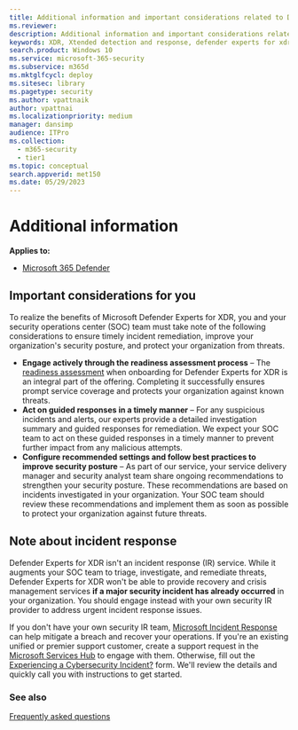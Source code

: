 ```yaml
---
title: Additional information and important considerations related to Defender Experts for XDR
ms.reviewer:
description: Additional information and important considerations related to Defender Experts for XDR
keywords: XDR, Xtended detection and response, defender experts for xdr, Microsoft Defender Experts for XDR, managed threat hunting, managed detection and response (MDR) service, service delivery manager, real-time visibility with XDR experts, Additional information related to XDR
search.product: Windows 10
ms.service: microsoft-365-security
ms.subservice: m365d
ms.mktglfcycl: deploy
ms.sitesec: library
ms.pagetype: security
ms.author: vpattnaik
author: vpattnai
ms.localizationpriority: medium
manager: dansimp
audience: ITPro
ms.collection:
  - m365-security
  - tier1
ms.topic: conceptual
search.appverid: met150
ms.date: 05/29/2023
---
```


# Additional information

**Applies to:**

- [Microsoft 365 Defender](https://go.microsoft.com/fwlink/?linkid=2118804)

## Important considerations for you

To realize the benefits of Microsoft Defender Experts for XDR, you and your security operations center (SOC) team must take note of the following considerations to ensure timely incident remediation, improve your organization's security posture, and protect your organization from threats.

- **Engage actively through the readiness assessment process** – The [readiness assessment](get-started-xdr.md#run-initial-defender-experts-readiness-checks) when onboarding for Defender Experts for XDR is an integral part of the offering. Completing it successfully ensures prompt service coverage and protects your organization against known threats.
- **Act on guided responses in a timely manner** – For any suspicious incidents and alerts, our experts provide a detailed investigation summary and guided responses for remediation. We expect your SOC team to act on these guided responses in a timely manner to prevent further impact from any malicious attempts.
- **Configure recommended settings and follow best practices to improve security posture** – As part of our service, your service delivery manager and security analyst team share ongoing recommendations to strengthen your security posture. These recommendations are based on incidents investigated in your organization. Your SOC team should review these recommendations and implement them as soon as possible to protect your organization against future threats.

## Note about incident response

Defender Experts for XDR isn't an incident response (IR) service. While it augments your SOC team to triage, investigate, and remediate threats, Defender Experts for XDR won't be able to provide recovery and crisis management services **if a major security incident has already occurred** in your organization. You should engage instead with your own security IR provider to address urgent incident response issues.

If you don't have your own security IR team, [Microsoft Incident Response](https://www.microsoft.com/en-us/security/business/microsoft-incident-response
) can help mitigate a breach and recover your operations. If you're an existing unified or premier support customer, create a support request in the [Microsoft Services Hub](https://serviceshub.microsoft.com/home) to engage with them. Otherwise, fill out the [Experiencing a Cybersecurity Incident?](https://customervoice.microsoft.com/Pages/ResponsePage.aspx?id=v4j5cvGGr0GRqy180BHbRypQlJUvhTFIvfpiAfrpFQdUOTdRRFpDUFQ1TzNLVFZXV0VUOVlVN0szUiQlQCN0PWcu) form. We'll review the details and quickly call you with instructions to get started.

### See also

[Frequently asked questions](frequently-asked-questions.md)